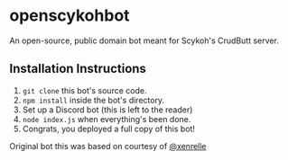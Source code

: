 # openscykohbot

An open-source, public domain bot meant for Scykoh's CrudButt server.

## Installation Instructions

1. `git clone` this bot's source code.
2. `npm install` inside the bot's directory.
3. Set up a Discord bot (this is left to the reader)
4. `node index.js` when everything's been done.
5. Congrats, you deployed a full copy of this bot!

Original bot this was based on courtesy of [@xenrelle](https://github.com/xenrelle)
